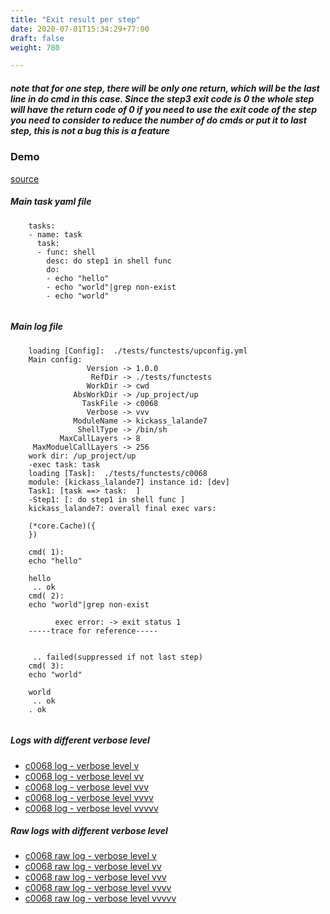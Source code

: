 ```yaml
---
title: "Exit result per step"
date: 2020-07-01T15:34:29+77:00
draft: false
weight: 780

---
```


##### note that for one step, there will be only one return, which will be the last line in do cmd in this case. Since the step3 exit code is 0 the whole step will have the return code of 0 if you need to use the exit code of the step you need to consider to reduce the number of do cmds or put it to last step, this is not a bug this is a feature


### Demo








[source](https://github.com/upcmd/up/blob/master/tests/functests/c0068.yml)

##### Main task yaml file
```
    tasks:
    - name: task
      task:
      - func: shell
        desc: do step1 in shell func
        do:
        - echo "hello"
        - echo "world"|grep non-exist
        - echo "world"
    
```
##### Main log file
```
    loading [Config]:  ./tests/functests/upconfig.yml
    Main config:
                 Version -> 1.0.0
                  RefDir -> ./tests/functests
                 WorkDir -> cwd
              AbsWorkDir -> /up_project/up
                TaskFile -> c0068
                 Verbose -> vvv
              ModuleName -> kickass_lalande7
               ShellType -> /bin/sh
           MaxCallLayers -> 8
     MaxModuelCallLayers -> 256
    work dir: /up_project/up
    -exec task: task
    loading [Task]:  ./tests/functests/c0068
    module: [kickass_lalande7] instance id: [dev]
    Task1: [task ==> task:  ]
    -Step1: [: do step1 in shell func ]
    kickass_lalande7: overall final exec vars:
    
    (*core.Cache)({
    })
    
    cmd( 1):
    echo "hello"
    
    hello
     .. ok
    cmd( 2):
    echo "world"|grep non-exist
    
          exec error: -> exit status 1
    -----trace for reference-----
    
          
     .. failed(suppressed if not last step)
    cmd( 3):
    echo "world"
    
    world
     .. ok
    . ok
    
```


##### Logs with different verbose level
* [c0068 log - verbose level v](../../logs/c0068_v)
* [c0068 log - verbose level vv](../../logs/c0068_vv)
* [c0068 log - verbose level vvv](../../logs/c0068_vvvv)
* [c0068 log - verbose level vvvv](../../logs/c0068_vvvv)
* [c0068 log - verbose level vvvvv](../../logs/c0068_vvvvv)

##### Raw logs with different verbose level
* [c0068 raw log - verbose level v](../../reflogs/c0068_v.log)
* [c0068 raw log - verbose level vv](../../reflogs/c0068_vv.log)
* [c0068 raw log - verbose level vvv](../../reflogs/c0068_vvv.log)
* [c0068 raw log - verbose level vvvv](../../reflogs/c0068_vvvv.log)
* [c0068 raw log - verbose level vvvvv](../../reflogs/c0068_vvvvv.log)







